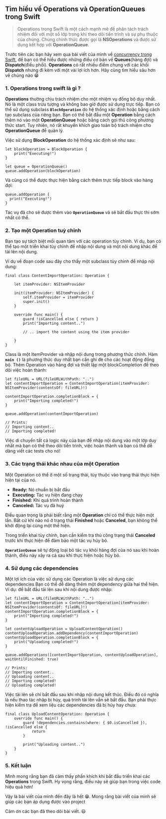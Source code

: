 ## Tìm hiểu về  Operations và OperationQueues trong Swift
> Operations trong Swift là một cách mạnh mẽ để phân tách trách nhiệm đối với một số lớp trong khi theo dõi tiến trình và sự phụ thuộc của chúng. Chúng chính thức được gọi là **NSOperations** và được sử dụng kết hợp với **OperationQueue**.

Trước tiên các bạn hãy xem qua bài viết của mình về [concurrency trong Swift](https://viblo.asia/p/grand-central-dispatch-gcd-va-ung-dung-Do7544re5M6), để bạn có thể hiểu được những điều cơ bản về **Queues**(hàng đợi) và **Dispatch**(điều phối). **Operations** có rất nhiều điểm chung với các khối **Dispatch** nhưng đi kèm với một vài lợi ích hơn. Hãy cùng tìm hiểu sâu hơn về chúng nào :grin:

### 1. Operations trong swift là gì ?

**Operations** thường chịu trách nhiệm cho một nhiệm vụ đồng bộ duy nhất. Nó là một class trừu tượng và không bao giờ được sử dụng trực tiếp. Bạn có thể sử dụng subclass **`BlockOperation`** do hệ thống xác định hoặc bằng cách tạo subclass của riêng bạn. Bạn có thể bắt đầu một **Operation** bằng cách thêm nó vào một **OperationQueue** hoặc bằng cách gọi thủ công phương thức start. Tuy nhiên, nó rất khuyến khích giao toàn bộ trách nhiệm cho **OperationQueue** để quản lý.

Việc sử dụng **BlockOperation** do hệ thống xác định sẽ như sau:
```
let blockOperation = BlockOperation {
    print("Executing!")
}

let queue = OperationQueue()
queue.addOperation(blockOperation)
```

Và cũng có thể được thực hiện bằng cách thêm trực tiếp block vào hàng đợi:
```
queue.addOperation {
  print("Executing!")
}
```
Tác vụ đã cho sẽ được thêm vào **`OperationQueue`** và sẽ bắt đầu thực thi sớm nhất có thể.

### 2. Tạo một Operation tuỳ chỉnh 

Bạn tạo sự tách biệt mối quan tâm với các operation tùy chỉnh. Ví dụ, bạn có thể tạo một triển khai tùy chỉnh để nhập nội dung và một nội dung khác để tải lên nội dung.

Ví dụ về đoạn code sau đây cho thấy một subclass tùy chỉnh để nhập nội dung:
```
final class ContentImportOperation: Operation {

    let itemProvider: NSItemProvider

    init(itemProvider: NSItemProvider) {
        self.itemProvider = itemProvider
        super.init()
    }

    override func main() {
        guard !isCancelled else { return }
        print("Importing content..")
        
        // .. import the content using the item provider

    }
}
```

Class là một ItemProvider và nhập nội dung trong phương thức chính. Hàm **`main ()`** là phương thức duy nhất bạn cần ghi đè cho các hoạt động đồng bộ. Thêm Operation vào hàng đợi và thiết lập một blockCompletion để theo dõi việc hoàn thành:

```
let fileURL = URL(fileURLWithPath: "..")
let contentImportOperation = ContentImportOperation(itemProvider: NSItemProvider(contentsOf: fileURL)!)

contentImportOperation.completionBlock = {
    print("Importing completed!")
}

queue.addOperation(contentImportOperation)

// Prints:
// Importing content..
// Importing completed!
```

Việc di chuyển tất cả logic này của bạn để nhập nội dung vào một lớp duy nhất mà bạn có thể theo dõi tiến trình, việc hoàn thành và bạn có thể dễ dàng viết các tests cho nó!

### 3. Các trạng thái khác nhau của một Operation 
Một Operation có thể ở một số trạng thái, tùy thuộc vào trạng thái thực hiện hiện tại của nó.

* **Ready:** Nó chuẩn bị bắt đầu
* **Executing:** Tác vụ hiện đang chạy
* **Finished:** Khi quá trình hoàn thành 
* **Canceled:** Tác vụ đã huỷ 

Điều quan trọng là phải biết rằng một **Operation** chỉ có thể thực hiện một lần. Bất cứ khi nào nó ở trạng thái **Finished** hoặc **Canceled**, bạn không thể khởi động lại cùng một thể hiện.

Trong triển khai tùy chỉnh, bạn cần kiểm tra thủ công trạng thái **Canceled** trước khi thực hiện để đảm bảo một tác vụ hủy bỏ.

**`OperationQueue`** sẽ tự động loại bỏ tác vụ khỏi hàng đợi của nó sau khi hoàn thành, điều này xảy ra cả sau khi thực hiện hoặc hủy bỏ.

### 4. Sử dụng các dependencies

Một lợi ích của việc sử dụng các Operation là việc sử dụng các dependencies Bạn có thể dễ dàng thêm một dependency giữa hai thể hiện. Ví dụ: để bắt đầu tải lên sau khi nội dung được nhập:

```
let fileURL = URL(fileURLWithPath: "..")
let contentImportOperation = ContentImportOperation(itemProvider: NSItemProvider(contentsOf: fileURL)!)
contentImportOperation.completionBlock = {
    print("Importing completed!")
}

let contentUploadOperation = UploadContentOperation()
contentUploadOperation.addDependency(contentImportOperation)
contentUploadOperation.completionBlock = {
    print("Uploading completed!")
}

queue.addOperations([contentImportOperation, contentUploadOperation], waitUntilFinished: true)

// Prints:
// Importing content..
// Uploading content..
// Importing completed!
// Uploading completed!
```

Việc tải lên sẽ chỉ bắt đầu sau khi nhập nội dung kết thúc. Điều đó có nghĩa là nếu thao tác nhập bị hủy, quá trình tải lên vẫn sẽ bắt đầu. Bạn phải thực hiện kiểm tra để xem liệu các dependencies đã bị hủy hay chưa:

```
final class UploadContentOperation: Operation {
    override func main() {
        guard !dependencies.contains(where: { $0.isCancelled }), !isCancelled else {
            return
        }

        print("Uploading content..")
    }
}
```

### 5. Kết luận

Mình mong rằng bạn đã cảm thấy phấn khích khi bắt đầu triển khai các **Operations**  trong Swift. Hy vọng rằng, điều này sẽ giúp bạn trong việc code hiệu quả hơn!

Vậy là bài viết của mình đến đây là hết 😁. Mong rằng bài viết của mình sẽ giúp các bạn áp dụng được vào project

Cảm ơn các bạn đã theo dõi bài viết. 😃